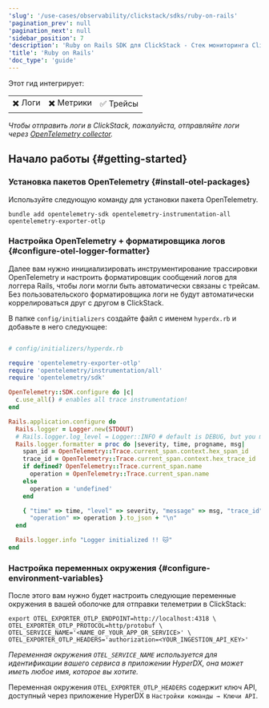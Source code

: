 ```yaml
---
'slug': '/use-cases/observability/clickstack/sdks/ruby-on-rails'
'pagination_prev': null
'pagination_next': null
'sidebar_position': 7
'description': 'Ruby on Rails SDK для ClickStack - Стек мониторинга ClickHouse'
'title': 'Ruby on Rails'
'doc_type': 'guide'
---
```

Этот гид интегрирует:

<table>
  <tbody>
    <tr>
      <td className="pe-2">✖️ Логи</td>
      <td className="pe-2">✖️ Метрики</td>
      <td className="pe-2">✅ Трейсы</td>
    </tr>
  </tbody>
</table>

_Чтобы отправить логи в ClickStack, пожалуйста, отправляйте логи через [OpenTelemetry collector](/use-cases/observability/clickstack/ingesting-data/otel-collector)._

## Начало работы {#getting-started}

### Установка пакетов OpenTelemetry {#install-otel-packages}

Используйте следующую команду для установки пакета OpenTelemetry.

```shell
bundle add opentelemetry-sdk opentelemetry-instrumentation-all opentelemetry-exporter-otlp
```

### Настройка OpenTelemetry + форматировщика логов {#configure-otel-logger-formatter}

Далее вам нужно инициализировать инструментирование трассировки OpenTelemetry и настроить форматировщик сообщений логов для логгера Rails, чтобы логи могли быть автоматически связаны с трейсам. Без пользовательского форматировщика логи не будут автоматически коррелироваться друг с другом в ClickStack.

В папке `config/initializers` создайте файл с именем `hyperdx.rb` и добавьте в него следующее:

```ruby

# config/initializers/hyperdx.rb

require 'opentelemetry-exporter-otlp'
require 'opentelemetry/instrumentation/all'
require 'opentelemetry/sdk'

OpenTelemetry::SDK.configure do |c|
  c.use_all() # enables all trace instrumentation!
end

Rails.application.configure do
  Rails.logger = Logger.new(STDOUT)
  # Rails.logger.log_level = Logger::INFO # default is DEBUG, but you might want INFO or above in production
  Rails.logger.formatter = proc do |severity, time, progname, msg|
    span_id = OpenTelemetry::Trace.current_span.context.hex_span_id
    trace_id = OpenTelemetry::Trace.current_span.context.hex_trace_id
    if defined? OpenTelemetry::Trace.current_span.name
      operation = OpenTelemetry::Trace.current_span.name
    else
      operation = 'undefined'
    end

    { "time" => time, "level" => severity, "message" => msg, "trace_id" => trace_id, "span_id" => span_id,
      "operation" => operation }.to_json + "\n"
  end

  Rails.logger.info "Logger initialized !! 🐱"
end
```

### Настройка переменных окружения {#configure-environment-variables}

После этого вам нужно будет настроить следующие переменные окружения в вашей оболочке для отправки телеметрии в ClickStack:

```shell
export OTEL_EXPORTER_OTLP_ENDPOINT=http://localhost:4318 \
OTEL_EXPORTER_OTLP_PROTOCOL=http/protobuf \
OTEL_SERVICE_NAME='<NAME_OF_YOUR_APP_OR_SERVICE>' \
OTEL_EXPORTER_OTLP_HEADERS='authorization=<YOUR_INGESTION_API_KEY>'
```

_Переменная окружения `OTEL_SERVICE_NAME` используется для идентификации вашего сервиса в приложении HyperDX, она может иметь любое имя, которое вы хотите._

Переменная окружения `OTEL_EXPORTER_OTLP_HEADERS` содержит ключ API, доступный через приложение HyperDX в `Настройки команды → Ключи API`.
